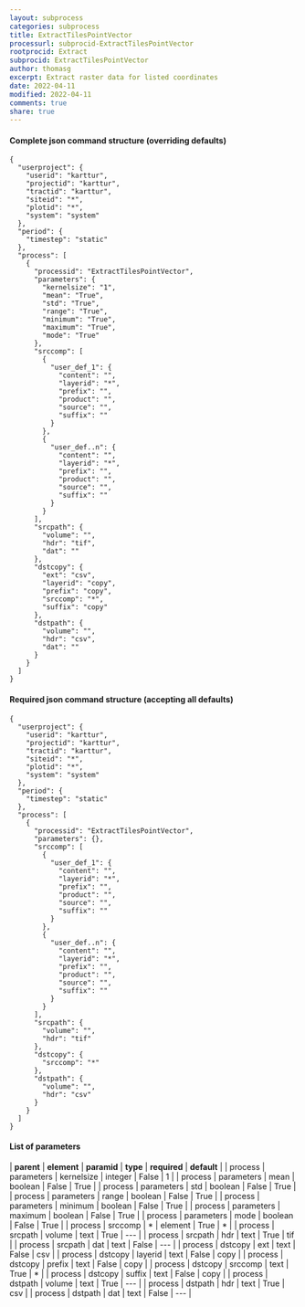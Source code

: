 ```yaml
---
layout: subprocess
categories: subprocess
title: ExtractTilesPointVector
processurl: subprocid-ExtractTilesPointVector
rootprocid: Extract
subprocid: ExtractTilesPointVector
author: thomasg
excerpt: Extract raster data for listed coordinates
date: 2022-04-11
modified: 2022-04-11
comments: true
share: true
---
```


#### Complete json command structure (overriding defaults)
```
{
  "userproject": {
    "userid": "karttur",
    "projectid": "karttur",
    "tractid": "karttur",
    "siteid": "*",
    "plotid": "*",
    "system": "system"
  },
  "period": {
    "timestep": "static"
  },
  "process": [
    {
      "processid": "ExtractTilesPointVector",
      "parameters": {
        "kernelsize": "1",
        "mean": "True",
        "std": "True",
        "range": "True",
        "minimum": "True",
        "maximum": "True",
        "mode": "True"
      },
      "srccomp": [
        {
          "user_def_1": {
            "content": "",
            "layerid": "*",
            "prefix": "",
            "product": "",
            "source": "",
            "suffix": ""
          }
        },
        {
          "user_def..n": {
            "content": "",
            "layerid": "*",
            "prefix": "",
            "product": "",
            "source": "",
            "suffix": ""
          }
        }
      ],
      "srcpath": {
        "volume": "",
        "hdr": "tif",
        "dat": ""
      },
      "dstcopy": {
        "ext": "csv",
        "layerid": "copy",
        "prefix": "copy",
        "srccomp": "*",
        "suffix": "copy"
      },
      "dstpath": {
        "volume": "",
        "hdr": "csv",
        "dat": ""
      }
    }
  ]
}
```
#### Required json command structure (accepting all defaults)
```
{
  "userproject": {
    "userid": "karttur",
    "projectid": "karttur",
    "tractid": "karttur",
    "siteid": "*",
    "plotid": "*",
    "system": "system"
  },
  "period": {
    "timestep": "static"
  },
  "process": [
    {
      "processid": "ExtractTilesPointVector",
      "parameters": {},
      "srccomp": [
        {
          "user_def_1": {
            "content": "",
            "layerid": "*",
            "prefix": "",
            "product": "",
            "source": "",
            "suffix": ""
          }
        },
        {
          "user_def..n": {
            "content": "",
            "layerid": "*",
            "prefix": "",
            "product": "",
            "source": "",
            "suffix": ""
          }
        }
      ],
      "srcpath": {
        "volume": "",
        "hdr": "tif"
      },
      "dstcopy": {
        "srccomp": "*"
      },
      "dstpath": {
        "volume": "",
        "hdr": "csv"
      }
    }
  ]
}
```
#### List of parameters

| **parent** | **element** | **paramid** | **type** | **required** | **default** |
| process | parameters | kernelsize | integer | False | 1 |
| process | parameters | mean | boolean | False | True |
| process | parameters | std | boolean | False | True |
| process | parameters | range | boolean | False | True |
| process | parameters | minimum | boolean | False | True |
| process | parameters | maximum | boolean | False | True |
| process | parameters | mode | boolean | False | True |
| process | srccomp | * | element | True | * |
| process | srcpath | volume | text | True | --- |
| process | srcpath | hdr | text | True | tif |
| process | srcpath | dat | text | False | --- |
| process | dstcopy | ext | text | False | csv |
| process | dstcopy | layerid | text | False | copy |
| process | dstcopy | prefix | text | False | copy |
| process | dstcopy | srccomp | text | True | * |
| process | dstcopy | suffix | text | False | copy |
| process | dstpath | volume | text | True | --- |
| process | dstpath | hdr | text | True | csv |
| process | dstpath | dat | text | False | --- |
